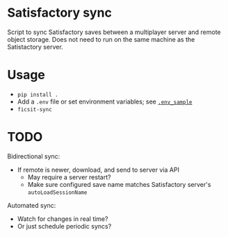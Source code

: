 # Satisfactory sync

Script to sync Satisfactory saves between a multiplayer server and remote object storage.
Does not need to run on the same machine as the Satistactory server.

# Usage
* `pip install .`
* Add a `.env` file or set environment variables; see [`.env_sample`](.env_sample)
* `ficsit-sync`


# TODO
Bidirectional sync:
* If remote is newer, download, and send to server via API
  * May require a server restart?
  * Make sure configured save name matches Satisfactory server's `autoLoadSessionName`

Automated sync:
* Watch for changes in real time?
* Or just schedule periodic syncs?
